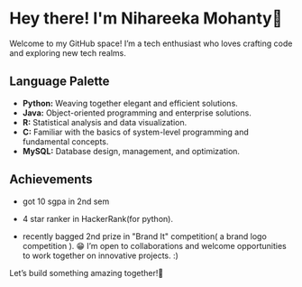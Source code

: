 # Hey there! I'm Nihareeka Mohanty🌟

Welcome to my GitHub space! I’m a tech enthusiast who loves crafting code and exploring new tech realms.

## Language Palette
- **Python:** Weaving together elegant and efficient solutions.
- **Java:** Object-oriented programming and enterprise solutions.
- **R:** Statistical analysis and data visualization.
- **C:** Familiar with the basics of system-level programming and fundamental concepts.
- **MySQL:** Database design, management, and optimization.

## Achievements
- got 10 sgpa in 2nd sem
- 4 star ranker in HackerRank(for python). 

- recently bagged 2nd prize in "Brand It" competition( a brand logo competition ). 😁
I’m open to collaborations and welcome opportunities to work together on innovative projects.  :)

Let’s build something amazing together!🚀
